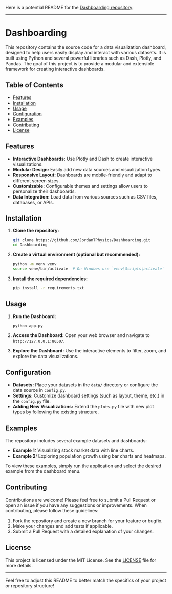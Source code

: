 Here is a potential README for the [Dashboarding repository](https://github.com/JordanTPhysics/Dashboarding):

---

# Dashboarding

This repository contains the source code for a data visualization dashboard, designed to help users easily display and interact with various datasets. It is built using Python and several powerful libraries such as Dash, Plotly, and Pandas. The goal of this project is to provide a modular and extensible framework for creating interactive dashboards.

## Table of Contents
- [Features](#features)
- [Installation](#installation)
- [Usage](#usage)
- [Configuration](#configuration)
- [Examples](#examples)
- [Contributing](#contributing)
- [License](#license)

## Features

- **Interactive Dashboards:** Use Plotly and Dash to create interactive visualizations.
- **Modular Design:** Easily add new data sources and visualization types.
- **Responsive Layout:** Dashboards are mobile-friendly and adapt to different screen sizes.
- **Customizable:** Configurable themes and settings allow users to personalize their dashboards.
- **Data Integration:** Load data from various sources such as CSV files, databases, or APIs.

## Installation

1. **Clone the repository:**
   ```bash
   git clone https://github.com/JordanTPhysics/Dashboarding.git
   cd Dashboarding
   ```

2. **Create a virtual environment (optional but recommended):**
   ```bash
   python -m venv venv
   source venv/bin/activate  # On Windows use `venv\Scripts\activate`
   ```

3. **Install the required dependencies:**
   ```bash
   pip install -r requirements.txt
   ```

## Usage

1. **Run the Dashboard:**
   ```bash
   python app.py
   ```

2. **Access the Dashboard:**
   Open your web browser and navigate to `http://127.0.0.1:8050/`.

3. **Explore the Dashboard:**
   Use the interactive elements to filter, zoom, and explore the data visualizations.

## Configuration

- **Datasets:** Place your datasets in the `data/` directory or configure the data source in `config.py`.
- **Settings:** Customize dashboard settings (such as layout, theme, etc.) in the `config.py` file.
- **Adding New Visualizations:** Extend the `plots.py` file with new plot types by following the existing structure.

## Examples

The repository includes several example datasets and dashboards:

- **Example 1:** Visualizing stock market data with line charts.
- **Example 2:** Exploring population growth using bar charts and heatmaps.

To view these examples, simply run the application and select the desired example from the dashboard menu.

## Contributing

Contributions are welcome! Please feel free to submit a Pull Request or open an issue if you have any suggestions or improvements. When contributing, please follow these guidelines:

1. Fork the repository and create a new branch for your feature or bugfix.
2. Make your changes and add tests if applicable.
3. Submit a Pull Request with a detailed explanation of your changes.

## License

This project is licensed under the MIT License. See the [LICENSE](LICENSE) file for more details.

---

Feel free to adjust this README to better match the specifics of your project or repository structure!
